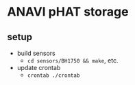 # ANAVI pHAT storage

## setup
- build sensors
  - `cd sensors/BH1750 && make`, etc.
- update crontab
  - `crontab ./crontab`
